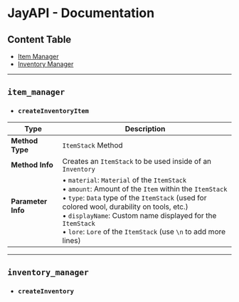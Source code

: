 # JayAPI - Documentation

## Content Table
* [Item Manager](#item-manager)
* [Inventory Manager](#inventory-manager)

--------------
## `item_manager`

* ### `createInventoryItem`
Type | Description
------------ | -------------
**Method Type** | `ItemStack` Method
**Method Info** | Creates an `ItemStack` to be used inside of an `Inventory`
**Parameter Info**<br>‎ | • `material`: `Material` of the `ItemStack`<br>• `amount`: Amount of the `Item` within the `ItemStack`<br>• `type`: `Data` type of the `ItemStack` (used for colored wool, durability on tools, etc.)<br>• `displayName`: Custom name displayed for the `ItemStack`<br>• `lore`: `Lore` of the `ItemStack` (use `\n` to add more lines)

--------------

## `inventory_manager`

* ### `createInventory`

